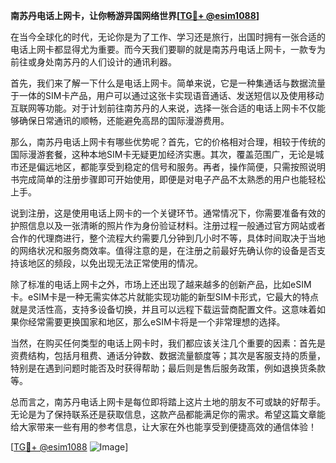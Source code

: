 **南苏丹电话上网卡，让你畅游异国网络世界[[TG💪+ @esim1088](https://t.me/s/esim1088)]**

在当今全球化的时代，无论你是为了工作、学习还是旅行，出国时拥有一张合适的电话上网卡都显得尤为重要。而今天我们要聊的就是南苏丹电话上网卡，一款专为前往或身处南苏丹的人们设计的通讯利器。

首先，我们来了解一下什么是电话上网卡。简单来说，它是一种集通话与数据流量于一体的SIM卡产品，用户可以通过这张卡实现语音通话、发送短信以及使用移动互联网等功能。对于计划前往南苏丹的人来说，选择一张合适的电话上网卡不仅能够确保日常通讯的顺畅，还能避免高昂的国际漫游费用。

那么，南苏丹电话上网卡有哪些优势呢？首先，它的价格相对合理，相较于传统的国际漫游套餐，这种本地SIM卡无疑更加经济实惠。其次，覆盖范围广，无论是城市还是偏远地区，都能享受到稳定的信号和服务。再者，操作简便，只需按照说明书完成简单的注册步骤即可开始使用，即便是对电子产品不太熟悉的用户也能轻松上手。

说到注册，这是使用电话上网卡的一个关键环节。通常情况下，你需要准备有效的护照信息以及一张清晰的照片作为身份验证材料。注册过程一般通过官方网站或者合作的代理商进行，整个流程大约需要几分钟到几小时不等，具体时间取决于当地的网络状况和服务商效率。值得注意的是，在注册之前最好先确认你的设备是否支持该地区的频段，以免出现无法正常使用的情况。

除了标准的电话上网卡之外，市场上还出现了越来越多的创新产品，比如eSIM卡。eSIM卡是一种无需实体芯片就能实现功能的新型SIM卡形式，它最大的特点就是灵活性高，支持多设备切换，并且可以远程下载运营商配置文件。这意味着如果你经常需要更换国家和地区，那么eSIM卡将是一个非常理想的选择。

当然，在购买任何类型的电话上网卡时，我们都应该关注几个重要的因素：首先是资费结构，包括月租费、通话分钟数、数据流量额度等；其次是客服支持的质量，特别是在遇到问题时能否及时获得帮助；最后则是售后服务政策，例如退换货条款等。

总而言之，南苏丹电话上网卡是每位即将踏上这片土地的朋友不可或缺的好帮手。无论是为了保持联系还是获取信息，这款产品都能满足你的需求。希望这篇文章能给大家带来一些有用的参考信息，让大家在外也能享受到便捷高效的通信体验！

[[TG💪+ @esim1088](https://t.me/s/esim1088) ![Image](https://i.postimg.cc/4NQfJmqS/Snipaste-2025-05-13-00-14-12.png)]
